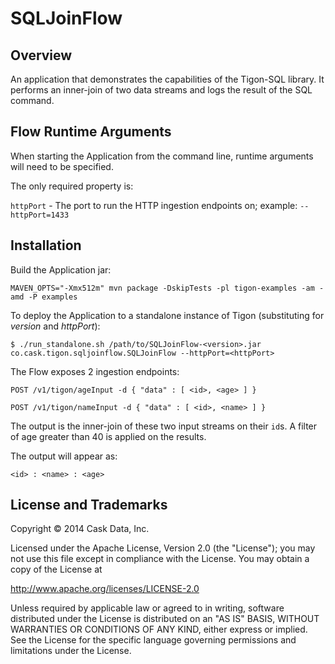 # SQLJoinFlow


## Overview
An application that demonstrates the capabilities of the Tigon-SQL library.
It performs an inner-join of two data streams and logs the result of the SQL command.


## Flow Runtime Arguments
When starting the Application from the command line, runtime arguments will need to be specified.

The only required property is:

```httpPort``` - The port to run the HTTP ingestion endpoints on; example: ```--httpPort=1433```


## Installation

Build the Application jar:
```
MAVEN_OPTS="-Xmx512m" mvn package -DskipTests -pl tigon-examples -am -amd -P examples
```

To deploy the Application to a standalone instance of Tigon (substituting for *version* and *httpPort*):
```
$ ./run_standalone.sh /path/to/SQLJoinFlow-<version>.jar co.cask.tigon.sqljoinflow.SQLJoinFlow --httpPort=<httpPort>
```

The Flow exposes 2 ingestion endpoints:
```
POST /v1/tigon/ageInput -d { "data" : [ <id>, <age> ] }
```

```
POST /v1/tigon/nameInput -d { "data" : [ <id>, <name> ] }
```

The output is the inner-join of these two input streams on their ``id``s. A filter of age greater than 40 is applied
on the results.

The output will appear as:

```
<id> : <name> : <age>
```


## License and Trademarks

Copyright © 2014 Cask Data, Inc.

Licensed under the Apache License, Version 2.0 (the "License"); you may not
use this file except in compliance with the License. You may obtain a copy of
the License at

http://www.apache.org/licenses/LICENSE-2.0

Unless required by applicable law or agreed to in writing, software
distributed under the License is distributed on an "AS IS" BASIS, WITHOUT
WARRANTIES OR CONDITIONS OF ANY KIND, either express or implied. See the
License for the specific language governing permissions and limitations under
the License.
